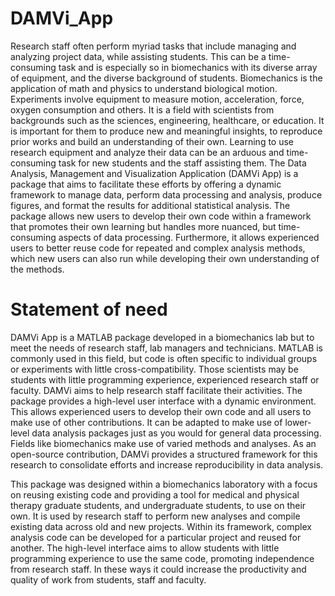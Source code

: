 # DAMVi_App
Research staff often perform myriad tasks that include managing and analyzing project data, while assisting students. This can be a time-consuming task and is especially so in biomechanics with its diverse array of equipment, and the diverse background of students. Biomechanics is the application of math and physics to understand biological motion. Experiments involve equipment to measure motion, acceleration, force, oxygen consumption and others. It is a field with scientists from backgrounds such as the sciences, engineering, healthcare, or education. It is important for them to produce new and meaningful insights, to reproduce prior works and build an understanding of their own. Learning to use research equipment and analyze their data can be an arduous and time-consuming task for new students and the staff assisting them. The Data Analysis, Management and Visualization Application (DAMVi App) is a package that aims to facilitate these efforts by offering a dynamic framework to manage data, perform data processing and analysis, produce figures, and format the results for additional statistical analysis. The package allows new users to develop their own code within a framework that promotes their own learning but handles more nuanced, but time-consuming aspects of data processing. Furthermore, it allows experienced users to better reuse code for repeated and complex analysis methods, which new users can also run while developing their own understanding of the methods.

# Statement of need


DAMVi App is a MATLAB package developed in a biomechanics lab but to meet the needs of research staff, lab managers and technicians. MATLAB is commonly used in this field, but code is often specific to individual groups or experiments with little cross-compatibility. Those scientists may be students with little programming experience, experienced research staff or faculty. DAMVi aims to help research staff facilitate their activities. The package provides a high-level user interface with a dynamic environment. This allows experienced users to develop their own code and all users to make use of other contributions. It can be adapted to make use of lower-level data analysis packages just as you would for general data processing. Fields like biomechanics make use of varied methods and analyses. As an open-source contribution, DAMVi provides a structured framework for this research to consolidate efforts and increase reproducibility in data analysis.

This package was designed within a biomechanics laboratory with a focus on reusing existing code and providing a tool for medical and physical therapy graduate students, and undergraduate students, to use on their own. It is used by research staff to perform new analyses and compile existing data across old and new projects. Within its framework, complex analysis code can be developed for a particular project and reused for another. The high-level interface aims to allow students with little programming experience to use the same code, promoting independence from research staff. In these ways it could increase the productivity and quality of work from students, staff and faculty.
